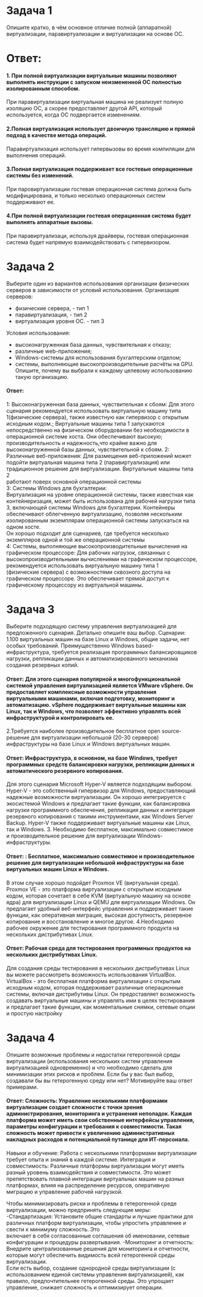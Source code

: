 # Задача 1
Опишите кратко, в чём основное отличие полной (аппаратной) виртуализации, паравиртуализации и виртуализации на основе ОС.
# Ответ:
#### 1. При полной виртуализации виртуальные машины позволяют выполнять инструкции с запуском неизмененной ОС полностью изолированным способом.
При паравиртуализации виртуальная машина не реализует полную изоляцию ОС, а скорее предоставляет другой API, который используется, когда ОС подвергается изменениям.
#### 2.Полная виртуализация использует двоичную трансляцию и прямой подход в качестве метода операций.
Паравиртуализация использует гипервызовы во время компиляции для выполнения операций.
#### 3.Полная виртуализация поддерживает все гостевые операционные системы без изменений.
При паровиртуализации гостевая операционная система должна быть модифицирована, и только несколько операционных систем поддерживают ее.
#### 4.При полной виртуализации гостевая операционная система будет выполнять аппаратные вызовы.
При паравиртуализаци, используя драйверы, гостевая операционная система будет напрямую взаимодействовать с гипервизором.

# Задача 2 
Выберите один из вариантов использования организации физических серверов в зависимости от условий использования.
Организация серверов:
- физические сервера, - тип 1
- паравиртуализация,  - тип 2
- виртуализация уровня ОС. - тип 3

Условия использования:
- высоконагруженная база данных, чувствительная к отказу;
- различные web-приложения;
- Windows-системы для использования бухгалтерским отделом;
- системы, выполняющие высокопроизводительные расчёты на GPU.
Опишите, почему вы выбрали к каждому целевому использованию такую организацию.
#### Ответ:
1: Высоконагруженная база данных, чувствительная к сбоям:
Для этого сценария рекомендуется использовать виртуальную машину типа 1(физические сервера), также известную как гипервизор с открытым исходным кодом.;
Виртуальные машины типа 1 запускаются непосредственно на физическом оборудовании без необходимости в операционной системе хоста. Они обеспечивают высокую;
производительность и надежность,что крайне важно для высоконагруженной базы данных, чувствительной к сбоям.
2: Различные веб-приложения:
Для размещения веб-приложений может подойти виртуальная машина типа 2 (паравиртуализация) или традиционное решение для виртуализации. Виртуальные машины типа 2\
работают поверх основной операционной системы\
3: Системы Windows для бухгалтерии: \
Виртуализация на уровне операционной системы, также известная как контейнеризация, может быть использована для рабочей нагрузки типа 3, включающей системы Windows для бухгалтерии. Контейнеры обеспечивают облегченную виртуализацию, позволяя нескольким изолированным экземплярам операционной системы запускаться на одном хосте.\
Он хорошо подходит для сценариев, где требуется несколько экземпляров одной и той же операционной системы\
4: Системы, выполняющие высокопроизводительные вычисления на графическом процессоре:
Для рабочих нагрузок, связанных с высокопроизводительными вычислениями на графическом процессоре, рекомендуется использовать виртуальную машину типа 1 \
(физические сервера) с возможностями сквозного доступа на графическом процессоре. Это обеспечивает прямой доступ к графическому процессору из виртуальной машины.

# Задача 3
Выберите подходящую систему управления виртуализацией для предложенного сценария. Детально опишите ваш выбор.
Сценарии:
1.100 виртуальных машин на базе Linux и Windows, общие задачи, нет особых требований. Преимущественно Windows based-инфраструктура, требуется реализация программных балансировщиков нагрузки, репликации данных и автоматизированного механизма создания резервных копий.
#### Ответ: Для этого сценария популярной и многофункциональной системой управления виртуализацией является VMware vSphere. Он предоставляет комплексные возможности управления виртуальными машинами, включая подготовку, мониторинг и автоматизацию. vSphere поддерживает виртуальные машины как Linux, так и Windows, что позволяет эффективно управлять всей инфраструктурой и контролировать ее.
2.Требуется наиболее производительное бесплатное open source-решение для виртуализации небольшой (20-30 серверов) инфраструктуры на базе Linux и Windows виртуальных машин.
#### Ответ: Инфраструктура, в основном, на базе Windows, требует программных средств балансировки нагрузки, репликации данных и автоматического резервного копирования.
Для этого сценария Microsoft Hyper-V является подходящим выбором. Hyper-V - это собственный гипервизор для Windows, предоставляющий надежные возможности виртуализации. Он хорошо интегрируется с экосистемой Windows и предлагает такие функции, как балансировка нагрузки программного обеспечения, репликация данных и интеграция резервного копирования с такими инструментами, как Windows Server Backup. Hyper-V также поддерживает виртуальные машины как Linux, так и Windows.
3. Необходимо бесплатное, максимально совместимое и производительное решение для виртуализации Windows-инфраструктуры.
#### Ответ: : Бесплатное, максимально совместимое и производительное решение для виртуализации небольшой инфраструктуры на базе виртуальных машин Linux и Windows.
В этом случае хорошо подойдет Proxmox VE (виртуальная среда). Proxmox VE - это платформа виртуализации с открытым исходным кодом, которая сочетает в себе KVM (виртуальную машину на основе ядра) для виртуализации Linux и QEMU для виртуализации Windows. Он предлагает удобный веб-интерфейс управления и поддерживает такие функции, как оперативная миграция, высокая доступность, резервное копирование и восстановление и многое другое.
4.Необходимо рабочее окружение для тестирования программного продукта на нескольких дистрибутивах Linux.
#### Ответ: Рабочая среда для тестирования программных продуктов на нескольких дистрибутивах Linux.
Для создания среды тестирования в нескольких дистрибутивах Linux вы можете рассмотреть возможность использования VirtualBox. VirtualBox - это бесплатная платформа виртуализации с открытым исходным кодом, которая поддерживает различные операционные системы, включая дистрибутивы Linux.
Он предоставляет возможность создавать виртуальные машины и управлять ими в целях тестирования и предлагает такие функции, как моментальные снимки, сетевые опции и простую настройку

# Задача 4
Опишите возможные проблемы и недостатки гетерогенной среды виртуализации (использования нескольких систем управления виртуализацией одновременно) и что необходимо сделать для минимизации этих рисков и проблем. Если бы у вас был выбор, создавали бы вы гетерогенную среду или нет? Мотивируйте ваш ответ примерами.
#### Ответ: Сложность: Управление несколькими платформами виртуализации создает сложности с точки зрения администрирования, мониторинга и устранения неполадок. Каждая платформа может иметь свои собственные интерфейсы управления, параметры конфигурации и требования к совместимости. Такая сложность может привести к увеличению административных накладных расходов и потенциальной путанице для ИТ-персонала.
Навыки и обучение: Работа с несколькими платформами виртуализации требует опыта и знаний в каждой системе.
Интеграция и совместимость: Различные платформы виртуализации могут иметь разный уровень взаимодействия и совместимости. Это может препятствовать плавной интеграции виртуальных машин на разных платформах, влияя на распределение ресурсов, оперативную миграцию и управление рабочей нагрузкой.

Чтобы минимизировать риски и проблемы в гетерогенной среде виртуализации, можно предпринять следующие меры:
-Стандартизация: Установите общие стандарты и лучшие практики для различных платформ виртуализации, чтобы упростить управление и свести к минимуму сложность. Это\
включает в себя согласованные соглашения об именовании, сетевые конфигурации и процедуры развертывания.
-Мониторинг и отчетность: Внедрите централизованные решения для мониторинга и отчетности, которые могут обеспечить видимость всей гетерогенной среды виртуализации.\
Если есть выбор, создание однородной среды виртуализации (с использованием единой системы управления виртуализацией), как правило, предпочтительнее гетерогенной среды. Это упрощает управление, снижает сложность и оптимизирует операции.
